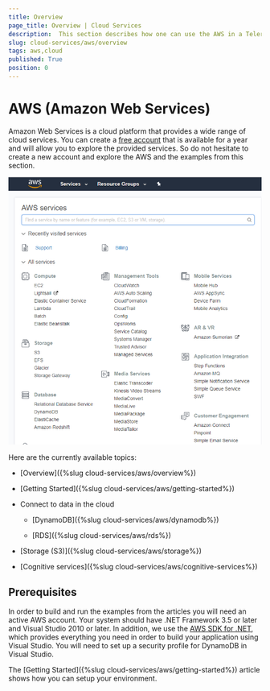```yaml
---
title: Overview 
page_title: Overview | Cloud Services
description:  This section describes how one can use the AWS in a Telerik UI for WinForms application.
slug: cloud-services/aws/overview
tags: aws,cloud
published: True
position: 0
---
```


# AWS (Amazon Web Services)

Amazon Web Services is a cloud platform that provides a wide range of cloud services. You can create a [free account](https://aws.amazon.com/free/?sc_channel=em&sc_campaign=wlcm&sc_publisher=aws&sc_medium=em_wlcm_3d&sc_detail=wlcm_3d&sc_content=other&sc_country=global&sc_geo=global&sc_category=mult&ref_=pe_1679150_261537980) that is available for a year and will allow you to explore the provided services. So do not hesitate to create a new account and explore the AWS and the examples from this section.

![aws-overview001](images/aws-overview001.png)

Here are the currently available topics:

+ [Overview]({%slug cloud-services/aws/overview%})

+ [Getting Started]({%slug cloud-services/aws/getting-started%})

+ Connect to data in the cloud

    + [DynamoDB]({%slug cloud-services/aws/dynamodb%})

    + [RDS]({%slug cloud-services/aws/rds%})

+ [Storage (S3)]({%slug cloud-services/aws/storage%})

+ [Cognitive services]({%slug  cloud-services/aws/cognitive-services%})


## Prerequisites

In order to build and run the examples from the articles you will need an active AWS account. Your system should have .NET Framework 3.5 or later and Visual Studio 2010 or later. In addition, we use the [AWS SDK for .NET](https://aws.amazon.com/sdk-for-net/), which provides everything you need in order to build your application using Visual Studio. You will need to set up a security profile for DynamoDB in Visual Studio. 

The [Getting Started]({%slug cloud-services/aws/getting-started%}) article shows how you can setup your environment.



